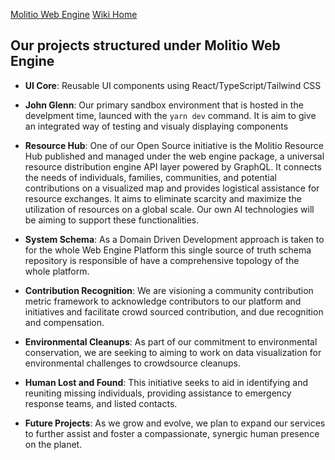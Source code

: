[Molitio Web Engine](https://github.com/molitio/molitio-web-engine)
[Wiki Home](https://github.com/molitio/molitio-web-engine/wiki)

## Our projects structured under Molitio Web Engine

- **UI Core**: Reusable UI components using React/TypeScript/Tailwind CSS

- **John Glenn**: Our primary sandbox environment that is hosted in the develpment time, launced with the ``` yarn dev ``` command. It is aim to give an integrated way of testing and visualy displaying components 

- **Resource Hub**: One of our Open Source initiative is the Molitio Resource Hub published and managed under the web engine package, a universal resource distribution engine API layer powered by GraphQL. It connects the needs of individuals, families, communities, and potential contributions on a visualized map and provides logistical assistance for resource exchanges. It aims to eliminate scarcity and maximize the utilization of resources on a global scale. Our own AI technologies will be aiming to support these functionalities.

- **System Schema**: As a Domain Driven Development approach is taken to for the whole Web Engine Platform this single source of truth schema repository is responsible of have a comprehensive topology of the whole platform. 

- **Contribution Recognition**: We are visioning a community contribution metric framework to acknowledge contributors to our platform and initiatives and facilitate crowd sourced contribution, and due recognition and compensation.

- **Environmental Cleanups**: As part of our commitment to environmental conservation, we are seeking to aiming to work on data visualization for environmental challenges to crowdsource cleanups.

- **Human Lost and Found**: This initiative seeks to aid in identifying and reuniting missing individuals, providing assistance to emergency response teams, and listed contacts.

- **Future Projects**: As we grow and evolve, we plan to expand our services to further assist and foster a compassionate, synergic human presence on the planet.